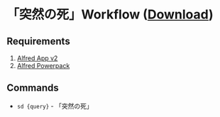 「突然の死」Workflow ([Download](https://raw.github.com/mahm/sudden-death-workflow/master/SuddenDeath.alfredworkflow))
=====================

## Requirements
1. [Alfred App v2](http://www.alfredapp.com/#download)
1. [Alfred Powerpack](https://buy.alfredapp.com/)

## Commands

- `sd {query}` - 「突然の死」
